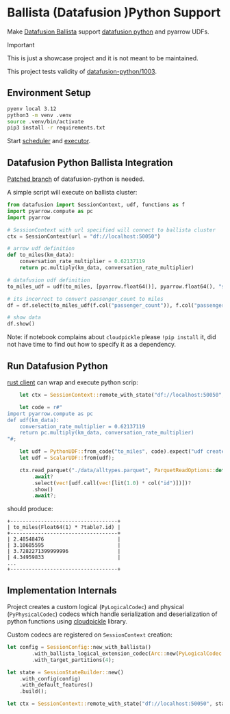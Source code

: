 # Ballista (Datafusion )Python Support

Make [Datafusion Ballista](https://github.com/apache/datafusion-ballista) support [datafusion python](http://github.com/apache/datafusion-python) and pyarrow UDFs.

> [!IMPORTANT]
> This is just a showcase project and it is not meant to be maintained.

This project tests validity of [datafusion-python/1003](https://github.com/apache/datafusion-python/pull/1003).

## Environment Setup

```bash
pyenv local 3.12
python3 -m venv .venv
source .venv/bin/activate
pip3 install -r requirements.txt
```

Start [scheduler](examples/scheduler.rs) and [executor](examples/executor.rs).

## Datafusion Python Ballista Integration

[Patched branch](https://github.com/milenkovicm/datafusion-python/tree/poc_ballista_support) of datafusion-python is needed.

A simple script will execute on ballista cluster:

```python
from datafusion import SessionContext, udf, functions as f
import pyarrow.compute as pc
import pyarrow

# SessionContext with url specified will connect to ballista cluster
ctx = SessionContext(url = "df://localhost:50050")

# arrow udf definition
def to_miles(km_data):
    conversation_rate_multiplier = 0.62137119
    return pc.multiply(km_data, conversation_rate_multiplier)    

# datafusion udf definition 
to_miles_udf = udf(to_miles, [pyarrow.float64()], pyarrow.float64(), "stable")

# its incorrect to convert passenger_count to miles
df = df.select(to_miles_udf(f.col("passenger_count")), f.col("passenger_count"))

# show data 
df.show()
```

Note: if notebook complains about `cloudpickle` please `!pip install` it, did not have time to find out how to specify it as a dependency.

## Run Datafusion Python

[rust client](examples/client.rs) can wrap and execute python scrip:

```rust
    let ctx = SessionContext::remote_with_state("df://localhost:50050", state).await?;

    let code = r#"
import pyarrow.compute as pc
def udf(km_data):
    conversation_rate_multiplier = 0.62137119
    return pc.multiply(km_data, conversation_rate_multiplier)    
"#;

    let udf = PythonUDF::from_code("to_miles", code).expect("udf created");
    let udf = ScalarUDF::from(udf);

    ctx.read_parquet("./data/alltypes.parquet", ParquetReadOptions::default())
        .await?
        .select(vec![udf.call(vec![lit(1.0) * col("id")])])?
        .show()
        .await?;

```

should produce:

```text
+-----------------------------------+
| to_miles(Float64(1) * ?table?.id) |
+-----------------------------------+
| 2.48548476                        |
| 3.10685595                        |
| 3.7282271399999996                |
| 4.34959833                        |
...
+-----------------------------------+
```

## Implementation Internals

Project creates a custom logical (`PyLogicalCodec`) and physical (`PyPhysicalCodec`) codecs which handle serialization and deserialization of python functions using [cloudpickle](https://github.com/cloudpipe/cloudpickle) library.

Custom codecs are registered on `SessionContext` creation:

```rust
let config = SessionConfig::new_with_ballista()
        .with_ballista_logical_extension_codec(Arc::new(PyLogicalCodec::default()))
        .with_target_partitions(4);

let state = SessionStateBuilder::new()
    .with_config(config)
    .with_default_features()
    .build();

let ctx = SessionContext::remote_with_state("df://localhost:50050", state).await?;
```
